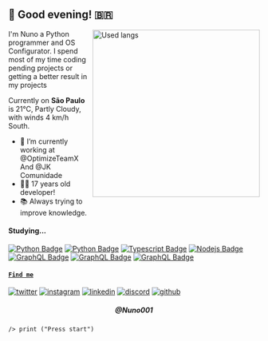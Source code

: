 ## <h2>🌃 Good evening! 🇧🇷</h2>
<img align="right" alt="Used langs" width="335" 
     src="https://github-readme-stats.vercel.app/api/top-langs/?username=Nuno001&layout=compact&show_icons=true&theme=tokyonight&hide_border=true">

I'm Nuno a Python programmer and OS Configurator. I spend most of my time coding pending projects or getting a better result in my projects

Currently on <strong>São Paulo</strong> is 21°C, Partly Cloudy, with winds 4 km/h South.
  

- 🔭 I’m currently working at @OptimizeTeamX And @JK Comunidade
-   👨‍💻 17 years old developer!
-   📚 Always trying to improve knowledge.

#### Studying...

<!-- TODO: Make technologies links takes you to repositories -->

[![Python Badge](https://img.shields.io/badge/-Python-61DBFB?style=for-the-badge&labelColor=black&logo=python&logoColor=61DBFB)](#) [![Python Badge](https://img.shields.io/badge/-mysql-F0DB4F?style=for-the-badge&labelColor=black&logo=mysql&logoColor=F0DB4F)](#) [![Typescript Badge](https://img.shields.io/badge/-javascript-007acc?style=for-the-badge&labelColor=black&logo=javascript&logoColor=007acc)](#) [![Nodejs Badge](https://img.shields.io/badge/-Lua-3C873A?style=for-the-badge&labelColor=black&logo=lua&logoColor=3C873A)](#) [![GraphQL Badge](https://img.shields.io/badge/-ubuntu-e535ab?style=for-the-badge&labelColor=black&logo=ubuntu&logoColor=e535ab)](#) [![GraphQL Badge](https://img.shields.io/badge/-linux-9400D3?style=for-the-badge&labelColor=black&logo=linux&logoColor=e535ab)](#) </a>[![GraphQL Badge](https://img.shields.io/badge/-react-008B8B?style=for-the-badge&labelColor=black&logo=react&logoColor=32CD32)](#) </a>
  <a href="https://discord.gg/2DjtfTGar4">
  #### `Find me`
[![twitter](https://skillicons.dev/icons?i=twitter)](https://twitter.com/Nuno001)
[![instagram](https://skillicons.dev/icons?i=instagram)](https://instagram.com/errorincode212)
[![linkedin](https://skillicons.dev/icons?i=linkedin)](https://www.linkedin.com/in/Nuno001/)
[![discord](https://skillicons.dev/icons?i=discord)](https://discord.gg/979Vn4xe)
[![github](https://skillicons.dev/icons?i=github)](https://github.com/Nuno001)
      
  </a>


  </a>


<h5 align="center">@Nuno001</h5>


  </a>

  </a>
  
    /> print ("Press start")
  </a>
</p>
